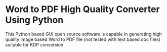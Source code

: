 # Word to PDF High Quality Converter Using Python

This Python based GUI open source software is capable in generating high quality image based Word to PDF file (not tested with text based doc files) suitable for KDP conversion.